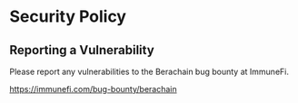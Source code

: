 # Security Policy

## Reporting a Vulnerability

Please report any vulnerabilities to the Berachain bug bounty at ImmuneFi.

https://immunefi.com/bug-bounty/berachain
